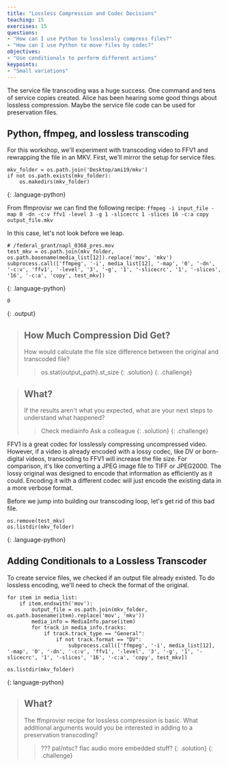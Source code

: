 ```yaml
---
title: "Lossless Compression and Codec Decisions"
teaching: 15
exercises: 15
questions:
- "How can I use Python to losslessly compress files?"
- "How can I use Python to move files by codec?"
objectives:
- "Use conditionals to perform different actions"
keypoints:
- "Small variations"
---
```


The service file transcoding was a huge success. One command and tens of service copies created. Alice has been hearing some good things about lossless compression. Maybe the service file code can be used for preservation files.

## Python, ffmpeg, and lossless transcoding

For this workshop, we'll experiment with transcoding video to FFV1 and rewrapping the file in an MKV.
First, we'll mirror the setup for service files.

~~~
mkv_folder = os.path.join('Desktop/ami19/mkv')
if not os.path.exists(mkv_folder):
	os.makedirs(mkv_folder)
~~~
{: .language-python}

From ffmprovisr we can find the following recipe:
`ffmpeg -i input_file -map 0 -dn -c:v ffv1 -level 3 -g 1 -slicecrc 1 -slices 16 -c:a copy output_file.mkv`

In this case, let's not look before we leap.

~~~
# /federal_grant/napl_0368_pres.mov
test_mkv = os.path.join(mkv_folder, os.path.basename(media_list[12]).replace('mov', 'mkv')
subprocess.call(['ffmpeg', '-i', media_list[12], '-map', '0', '-dn', '-c:v', 'ffv1', '-level', '3', '-g', '1', '-slicecrc', '1', '-slices', '16', '-c:a', 'copy', test_mkv])
~~~
{: .language-python}

~~~
0
~~~
{: .output}

> ## How Much Compression Did Get?
> How would calculate the file size difference between the original and transcoded file?
> > os.stat(output_path).st_size
> {: .solution}
{: .challenge}

> ## What?
> If the results aren't what you expected, what are your next steps to understand what happened?
> > Check mediainfo
> > Ask a colleague
> {: .solution}
{: .challenge}

FFV1 is a great codec for losslessly compressing uncompressed video.
However, if a video is already encoded with a lossy codec, like DV or born-digital videos, transcoding to FFV1 will increase the file size.
For comparison, it's like converting a JPEG image file to TIFF or JPEG2000.
The lossy original was designed to encode that information as efficiently as it could.
Encoding it with a different codec will just encode the existing data in a more verbose format.

Before we jump into building our transcoding loop, let's get rid of this bad file.

~~~
os.remove(test_mkv)
os.listdir(mkv_folder)
~~~
{: .language-python}

## Adding Conditionals to a Lossless Transcoder

To create service files, we checked if an output file already existed.
To do lossless encoding, we'll need to check the format of the original.

~~~
for item in media_list:
	if item.endswith('mov'):
		output_file = os.path.join(mkv_folder, os.path.basename(item).replace('mov', 'mkv'))
		media_info = MediaInfo.parse(item)
		for track in media_info.tracks:
	       	if track.track_type == "General":
	            if not track.format == "DV":
					subprocess.call(['ffmpeg', '-i', media_list[12], '-map', '0', '-dn', '-c:v', 'ffv1', '-level', '3', '-g', '1', '-slicecrc', '1', '-slices', '16', '-c:a', 'copy', test_mkv])

os.listdir(mkv_folder)
~~~
{: language-python}

> ## What?
> The ffmprovisr recipe for lossless compression is basic.
> What additional arguments would you be interested in adding to a preservation transcoding?
> > ???
> > pal/ntsc?
> > flac audio
> > more embedded stuff?
> {: .solution}
{: .challenge}

